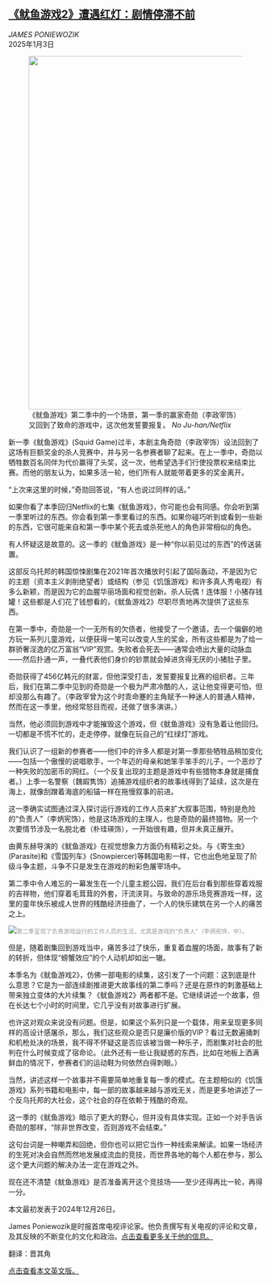 <!--1735891621000-->
[《鱿鱼游戏2》遭遇红灯：剧情停滞不前](https://cn.nytimes.com/culture/20250103/squid-game-review-season-2/)
------

<address>JAMES PONIEWOZIK</address><time pudate="2025-01-03 03:58:06" datetime="2025-01-03 03:58:06">2025年1月3日</time><figure><img src="https://images.weserv.nl/?url=static01.nyt.com/images/2024/12/27/arts/26squid-review/26squid-review-master1050.jpg" width="1050" height="700"><figcaption>《鱿鱼游戏》第二季中的一个场景，第一季的赢家奇勋（李政宰饰）又回到了致命的游戏中，这次他发誓要报复。 <cite>No Ju-han/Netflix</cite></figcaption></figure><section><p>新一季《鱿鱼游戏》(Squid Game)过半，本剧主角奇勋（李政宰饰）设法回到了这场有巨额奖金的杀人竞赛中，并与另一名参赛者聊了起来。在上一季中，奇勋以牺牲数百名同伴为代价赢得了头奖，这一次，他希望选手们行使投票权来结束比赛。而他的朋友认为，如果多活一轮，他们所有人就能带着更多的奖金离开。</p><p>“上次来这里的时候，”奇勋回答说，“有人也说过同样的话。”</p><p>如果你看了本季回归Netflix的七集《鱿鱼游戏》，你可能也会有同感。你会听到第一季里听过的东西。你会看到第一季里看过的东西。如果你碰巧听到或看到一些新的东西，它很可能来自和第一季中某个死去或杀死他人的角色非常相似的角色。</p><p>有人怀疑这是故意的。这一季的《鱿鱼游戏》是一种“你以前见过的东西”的传送装置。</p><p>这部反乌托邦的韩国惊悚剧集在2021年首次播放时引起了国际轰动，不是因为它的主题（资本主义剥削绝望者）或结构（参见《饥饿游戏》和许多真人秀电视）有多么新颖，而是因为它的血腥华丽场面和视觉创新。杀人玩偶！连体服！小猪存钱罐！这些都是人们花了钱想看的，《鱿鱼游戏2》尽职尽责地再次提供了这些东西。</p><p>在第一季中，奇勋是一个一无所有的欠债者，他接受了一个邀请，去一个偏僻的地方玩一系列儿童游戏，以便获得一笔可以改变人生的奖金，所有这些都是为了给一群骄奢淫逸的亿万富翁“VIP”观赏。失败者会死去——通常会喷出大量的动脉血——然后扑通一声，一叠代表他们身价的钞票就会掉进贪得无厌的小猪肚子里。</p><p>奇勋获得了456亿韩元的财富，但他深受打击，发誓要报复比赛的组织者。三年后，我们在第二季中见到的奇勋是一个极为严肃冷酷的人，这让他变得更可怕，但却没那么有趣了。（李政宰曾为这个时乖命蹇的主角赋予一种迷人的普通人精神，然而在这一季里，他经常怒目而视，还做了很多演讲。）</p><p>当然，他必须回到游戏中才能摧毁这个游戏，但《鱿鱼游戏》没有急着让他回归。一切都是不慌不忙的，走走停停，就像在玩自己的“红绿灯”游戏。</p><p>我们认识了一组新的参赛者——他们中的许多人都是对第一季那些牺牲品稍加变化——包括一个傲慢的说唱歌手，一个年迈的母亲和她笨手笨手的儿子，一个恶炒了一种失败的加密币的网红。（一个反复出现的主题是游戏中有些猎物本身就是捕食者。）上季一名警察（魏嘏隽饰）追捕游戏组织者的故事线得到了延续，这次是在海上，就像刮蹭着海底的船锚一样在拖慢叙事的前进。</p><p>这一季确实试图通过深入探讨运行游戏的工作人员来扩大叙事范围，特别是危险的“负责人”（李炳宪饰），他是这场游戏的主理人，也是奇勋的最终猎物。另一个次要情节涉及一名脱北者（朴珪瑛饰），一开始很有趣，但并未真正展开。</p><p>由黄东赫导演的《鱿鱼游戏》在视觉想象力方面仍有精彩之处。与《寄生虫》(Parasite)和《雪国列车》(Snowpiercer)等韩国电影一样，它也出色地呈现了阶级斗争主题，斗争不只是发生在游戏的粉彩色屠宰场中。</p><p>第二季中令人难忘的一幕发生在一个儿童主题公园，我们在后台看到那些穿着戏服的吉祥物，他们穿着毛茸茸的外套，汗流浃背。与致命的游乐场竞赛游戏一样，这里的童年快乐被成人世界的残酷经济扭曲了，一个人的快乐建筑在另一个人的痛苦之上。</p><p><img src="https://images.weserv.nl/?url=static01.nyt.com/images/2024/12/27/arts/26squid-review-2/26squid-review-2-master1050.jpg"><small style="color: #999;">第二季呈现了负责游戏运行的工作人员的生活，尤其是游戏的“负责人”（李炳宪饰，中）。</small></p><p>但是，随着剧集回到游戏当中，痛苦多过了快乐，重复着血腥的场面，故事有了新的转折，但体现“螃蟹效应”的个人动机却如出一辙。</p><p>本季名为《鱿鱼游戏2》，仿佛一部电影的续集，这引发了一个问题：这到底是什么意思？它是为一部连续剧推进更大故事线的第二季吗？还是在原作的刺激基础上带来独立变体的大片续集？《鱿鱼游戏2》两者都不是。它继续讲述一个故事，但在长达七个小时的时间里，它几乎没有对故事进行扩展。</p><p>也许这对观众来说没有问题。但是，如果这个系列只是一个载体，用来呈现更多同样的高设计感屠杀，那么，我们这些观众是否只是廉价版的VIP？看过无数遍捅刺和机枪处决的场景，我不得不怀疑这是否应该被当做一种乐子，而剧集对社会的批判在什么时候变成了宿命论。（此外还有一些让我疑惑的东西，比如在地板上洒满鲜血的情况下，参赛者们的运动鞋为何依然白得刺眼。）</p><p>当然，讲述这样一个故事并不需要简单地重复每一季的模式。在主题相似的《饥饿游戏》系列书籍和电影中，每一部的故事越来越与游戏无关，而是更多地讲述了一个反乌托邦的大社会，这个社会的存在依赖于残酷的奇观。</p><p>这一季的《鱿鱼游戏》暗示了更大的野心，但并没有具体实现。正如一个对手告诉奇勋的那样，“除非世界改变，否则游戏不会结束。”</p><p>这句台词是一种嘲弄和回绝，但你也可以把它当作一种线索来解读。如果一场经济的生死对决会自然而然地发展成流血的竞技，而世界各地的每个人都在参与，那么这个更大问题的解决办法一定在游戏之外。</p><p>现在还不清楚《鱿鱼游戏》是否准备离开这个竞技场——至少还得再比一轮，再得一分。</p></section><footer><p>本文最初发表于2024年12月26日。</p><p>James Poniewozik是时报首席电视评论家。他负责撰写有关电视的评论和文章，及其反映的不断变化的文化和政治。<a rel="nofollow" target="_blank" href="https://www.nytimes.com/by/james-poniewozik">点击查看更多关于他的信息。</a></p><p>翻译：晋其角</p><p><a rel="nofollow" target="_blank" href="https://www.nytimes.com/2024/12/26/arts/television/squid-game-review-season-2.html">点击查看本文英文版。</a></p></footer>
